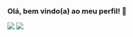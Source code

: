 ### Olá, bem vindo(a) ao meu perfil! 👋

<picture>
  <source
    srcset="https://github-readme-stats.vercel.app/api?username=xxtheus&show_icons=true&theme=vision-friendly-dark"
    media="(prefers-color-scheme: dark)"
  />
  <source
    srcset="https://github-readme-stats.vercel.app/api?username=xxtheus&show_icons=true"
    media="(prefers-color-scheme: light), (prefers-color-scheme: no-preference)"
  />
  <img src="https://github-readme-stats.vercel.app/api?username=xxtheus&show_icons=true" />
  <img src="https://github-readme-stats.vercel.app/api/top-langs/?username=xxtheus"/>
</picture>
